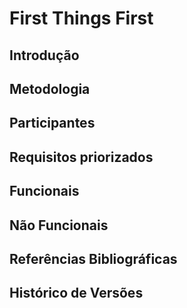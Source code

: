 # First Things First

## Introdução


## Metodologia


## Participantes


## Requisitos priorizados


## Funcionais


## Não Funcionais


## Referências Bibliográficas


## Histórico de Versões